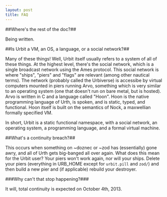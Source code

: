 ```yaml
---
layout: post
title: FAQ
---
```



##Where's the rest of the doc?##

Being written.

##Is Urbit a VM, an OS, a language, or a social network?##

Many of these things! Well, Urbit itself usually refers to a system of all of these things. At the highest level, there's the social network, which is a single broadcast network using the Ames protocol. This social network is where "ships", "piers" and "flags" are relevant (among other nautical terms). The network (probably called the Urbiverse) is accessibe by virtual computers mounted in piers running Arvo, something which is very similar to an operating system (one that doesn't run on bare metal, but is hosted). Arvo is written in C and a language called "Hoon". Hoon is the native programming language of Urth, is spoken, and is static, typed, and functional. Hoon itself is built on the semantics of Nock, a maxwellian formally specified VM.

In short, Urbit is a static functional namespace, with a social network, an operating system, a programming language, and a formal virtual machine.

##What's a continuity breach?##

This occurs when something on ~doznec or ~zod has (essentially) gone awry, and all of Urth gets big-banged all over again. What does this mean for the Urbit user? Your piers won't work again, nor will your ships. Delete your piers (everything in URB_HOME except for `urbit.pill` and `zod/`) and then build a new pier and (if applicable) rebuild your destroyer.

###Why can't that stop happening?###

It will, total continuity is expected on October 4th, 2013. 




